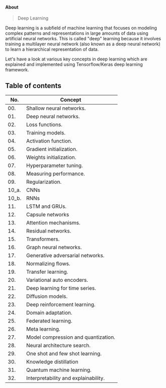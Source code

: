#### About

> Deep Learning

Deep learning is a subfield of machine learning that focuses on modeling complex patterns and representations in large amounts of data using artificial neural networks. This is called "deep" learning because it involves training a multilayer neural network (also known as a deep neural network) to learn a hierarchical representation of data.

Let's have a look at various key concepts in deep learning which are explained and implemented using Tensorflow/Keras deep learning framework.


## Table of contents
| No. | Concept |
| --- | ------- |
| 00. | Shallow neural networks. |
| 01. | Deep neural networks. |
| 02. | Loss functions. |
| 03. | Training models. |
| 04. | Activation function. |
| 05. | Gradient initialization. |
| 06. | Weights initialization. |
| 07. | Hyperparameter tuning. |
| 08. | Measuring performance. |
| 09. | Regularization. |
| 10_a. | CNNs |
| 10_b. | RNNs |
| 11. | LSTM and GRUs. |
| 12. | Capsule networks |
| 13. | Attention mechanisms. |
| 14. | Residual networks. |
| 15. | Transformers. |
| 16. | Graph neural networks. |
| 17. | Generative adversarial networks. |
| 18. | Normalizing flows. |
| 19. | Transfer learning. |
| 20. | Variational auto encoders. |
| 21. | Deep learning for time series. |
| 22. | Diffusion models. |
| 23. | Deep reinforcement learning. |
| 24. | Domain adaptation. |
| 25. | Federated learning. |
| 26. | Meta learning. |
| 27. | Model compression and quantization. |
| 28. | Neural architecture search. |
| 29. | One shot and few shot learning. |
| 30. | Knowledge distillation |
| 31. | Quantum machine learning. |
| 32. | Interpretability and explainability. |



